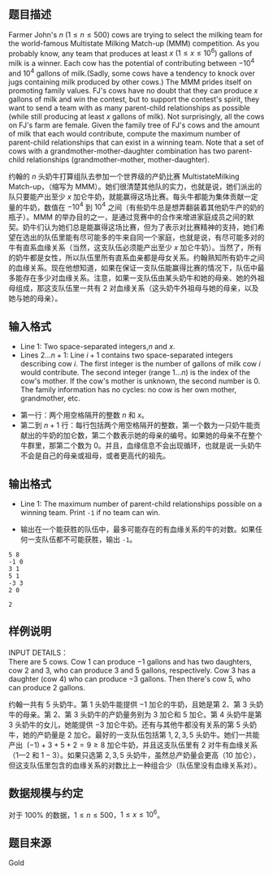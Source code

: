 ## 题目描述
Farmer John's $n \ (1 \le  n \le  500)$ cows are trying to select the milking team for the world-famous Multistate Milking Match-up (MMM) competition. As you probably know, any team that produces at least $x \ (1 \le  x \le  10^6)$ gallons of milk is a winner. Each cow has the potential of contributing between $-10^4$ and $10^4$ gallons of milk.(Sadly, some cows have a tendency to knock over jugs containing milk produced by other cows.) The MMM prides itself on promoting family values. FJ's cows have no doubt that they can produce $x$ gallons of milk and win the contest, but to support the contest's spirit, they want to send a team with as many parent-child relationships as possible (while still producing at least $x$ gallons of milk). Not surprisingly, all the cows on FJ's farm are female. Given the family tree of FJ's cows and the amount of milk that each would contribute, compute the maximum number of parent-child relationships that can exist in a winning team. Note that a set of cows with a grandmother-mother-daughter combination has two parent-child relationships (grandmother-mother, mother-daughter).


约翰的 $n$ 头奶牛打算组队去参加一个世界级的产奶比赛 MultistateMilking Match-up，（缩写为 MMM）。她们很清楚其他队的实力，也就是说，她们派出的队只要能产出至少 $x$ 加仑牛奶，就能赢得这场比赛。每头牛都能为集体贡献一定量的牛奶，数值在 $-10^4$ 到 $10^4$ 之间（有些奶牛总是想弄翻装着其他奶牛产的奶的瓶子）。MMM 的举办目的之一，是通过竞赛中的合作来增进家庭成员之间的默契。奶牛们认为她们总是能赢得这场比赛，但为了表示对比赛精神的支持，她们希望在选出的队伍里能有尽可能多的牛来自同一个家庭，也就是说，有尽可能多对的牛有直系血缘关系（当然，这支队伍必须能产出至少 $x$ 加仑牛奶）。当然了，所有的奶牛都是女性，所以队伍里所有直系血亲都是母女关系。约翰熟知所有奶牛之间的血缘关系。现在他想知道，如果在保证一支队伍能赢得比赛的情况下，队伍中最多能存在多少对血缘关系。注意，如果一支队伍由某头奶牛和她的母亲、她的外祖母组成，那这支队伍里一共有 $2$ 对血缘关系（这头奶牛外祖母与她的母亲，以及她与她的母亲）。
## 输入格式
* Line $1$: Two space-separated integers,$n$ and $x$.
* Lines $2\dots n+1$: Line $i+1$ contains two space-separated integers describing cow $i$. The first integer is the number of gallons of milk cow $i$ would contribute. The second integer (range $1\dots n$) is the index of the cow's mother. If the cow's mother is unknown, the second number is $0$. The family information has no cycles: no cow is her own mother, grandmother, etc.

- 第一行：两个用空格隔开的整数 $n$ 和 $x$。
- 第二到 $n+1$ 行：每行包括两个用空格隔开的整数，第一个数为一只奶牛能贡献出的牛奶的加仑数，第二个数表示她的母亲的编号。如果她的母亲不在整个牛群里，那第二个数为 $0$。并且，血缘信息不会出现循环，也就是说一头奶牛不会是自己的母亲或祖母，或者更高代的祖先。

## 输出格式
* Line $1$: The maximum number of parent-child relationships possible on a winning team. Print `-1` if no team can win.

* 输出在一个能获胜的队伍中，最多可能存在的有血缘关系的牛的对数。如果任何一支队伍都不可能获胜，输出 `-1`。
```input1
5 8
-1 0
3 1
5 1
-3 3
2 0
```
```output1
2
```
## 样例说明

INPUT DETAILS：  
There are $5$ cows. Cow $1$ can produce $-1$ gallons and has two daughters, cow $2$ and $3$, who can produce $3$ and $5$ gallons, respectively. Cow $3$ has a daughter (cow $4$) who can produce $-3$ gallons. Then there's cow $5$, who can produce $2$ gallons.

约翰一共有 $5$ 头奶牛。第 $1$ 头奶牛能提供 $-1$ 加仑的牛奶，且她是第 $2$、第 $3$ 头奶牛的母亲。第 $2$、第 $3$ 头奶牛的产奶量务别为 $3$ 加仑和 $5$ 加仑。第 $4$ 头奶牛是第 $3$ 头奶牛的女儿，她能提供 $-3$ 加仑牛奶。还有与其他牛都没有关系的第 $5$ 头奶牛，她的产奶量是 $2$ 加仑。最好的一支队伍包括第 $1,2,3,5$ 头奶牛。她们一共能产出 $\ (-1)+3+5+2=9≥8$ 加仑牛奶，并且这支队伍里有 $2$ 对牛有血缘关系（$1—2$ 和 $1-3$）。如果只选第 $2,3,5$ 头奶牛，虽然总产奶量会更高（$10$ 加仑），但这支队伍里包含的血缘关系的对数比上一种组合少（队伍里没有血缘关系对）。

## 数据规模与约定
对于 $100\%$ 的数据，$1 \leq n \leq 500$，$1 \leq x \leq 10^6$。
## 题目来源
Gold